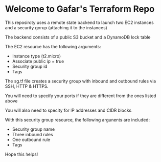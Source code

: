 
# Welcome to Gafar's Terraform Repo

This reposiroty uses a remote state backend to launch two EC2 instances and a security gorup (attaching it to the instances)

The backend consists of a public S3 bucket and a DynamoDB lock table

The EC2 resource has the following arguments:
- Instance type (t2.micro)
- Associate public ip = true
- Security group id
- Tags

The  sg.tf file creates a security group with inbound and outbound rules via SSH, HTTP & HTTPS.

You will need to specify your ports if they are different from the ones listed above

You will also need to specity for IP addresses and CIDR blocks.

With this security group resource, the following argunents are included:
 - Security group name
 - Three inbound rules
 - One outbound rule
 - Tags

Hope this helps!
